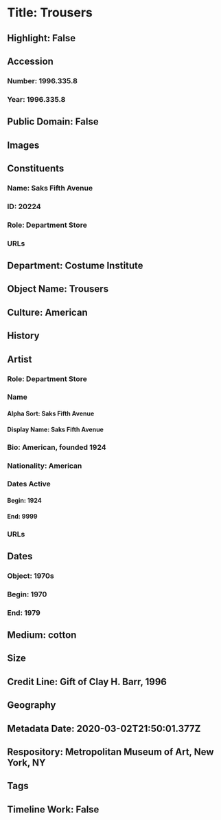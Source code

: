 # Title: Trousers
## Highlight: False
## Accession
### Number: 1996.335.8
### Year: 1996.335.8
## Public Domain: False
## Images
## Constituents
### Name: Saks Fifth Avenue
### ID: 20224
### Role: Department Store
### URLs
## Department: Costume Institute
## Object Name: Trousers
## Culture: American
## History
## Artist
### Role: Department Store
### Name
#### Alpha Sort: Saks Fifth Avenue
#### Display Name: Saks Fifth Avenue
### Bio: American, founded 1924
### Nationality: American
### Dates Active
#### Begin: 1924
#### End: 9999
### URLs
## Dates
### Object: 1970s
### Begin: 1970
### End: 1979
## Medium: cotton
## Size
## Credit Line: Gift of Clay H. Barr, 1996
## Geography
## Metadata Date: 2020-03-02T21:50:01.377Z
## Respository: Metropolitan Museum of Art, New York, NY
## Tags
## Timeline Work: False